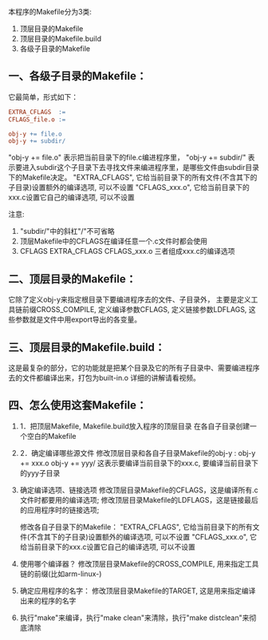 本程序的Makefile分为3类:

1. 顶层目录的Makefile
2. 顶层目录的Makefile.build
3. 各级子目录的Makefile

## 一、各级子目录的Makefile：

   它最简单，形式如下：

```makefile
EXTRA_CFLAGS  := 
CFLAGS_file.o := 

obj-y += file.o
obj-y += subdir/
```

   "obj-y += file.o"  表示把当前目录下的file.c编进程序里，
   "obj-y += subdir/" 表示要进入subdir这个子目录下去寻找文件来编进程序里，是哪些文件由subdir目录下的Makefile决定。
   "EXTRA_CFLAGS",    它给当前目录下的所有文件(不含其下的子目录)设置额外的编译选项, 可以不设置
   "CFLAGS_xxx.o",    它给当前目录下的xxx.c设置它自己的编译选项, 可以不设置

注意: 

1. "subdir/"中的斜杠"/"不可省略
2. 顶层Makefile中的CFLAGS在编译任意一个.c文件时都会使用
3. CFLAGS  EXTRA_CFLAGS  CFLAGS_xxx.o 三者组成xxx.c的编译选项

## 二、顶层目录的Makefile：

   它除了定义obj-y来指定根目录下要编进程序去的文件、子目录外，
   主要是定义工具链前缀CROSS_COMPILE,
   定义编译参数CFLAGS,
   定义链接参数LDFLAGS,
   这些参数就是文件中用export导出的各变量。

## 三、顶层目录的Makefile.build：

   这是最复杂的部分，它的功能就是把某个目录及它的所有子目录中、需要编进程序去的文件都编译出来，打包为built-in.o
   详细的讲解请看视频。

## 四、怎么使用这套Makefile：

1. 1．把顶层Makefile, Makefile.build放入程序的顶层目录
	   在各自子目录创建一个空白的Makefile

2. 2．确定编译哪些源文件
	   修改顶层目录和各自子目录Makefile的obj-y : 
	    obj-y += xxx.o
		obj-y += yyy/
		这表示要编译当前目录下的xxx.c, 要编译当前目录下的yyy子目录	

3. 确定编译选项、链接选项
	修改顶层目录Makefile的CFLAGS，这是编译所有.c文件时都要用的编译选项;
	修改顶层目录Makefile的LDFLAGS，这是链接最后的应用程序时的链接选项;

	

	修改各自子目录下的Makefile：
	"EXTRA_CFLAGS",    它给当前目录下的所有文件(不含其下的子目录)设置额外的编译选项, 可以不设置
	"CFLAGS_xxx.o",    它给当前目录下的xxx.c设置它自己的编译选项, 可以不设置

4. 使用哪个编译器？
	修改顶层目录Makefile的CROSS_COMPILE, 用来指定工具链的前缀(比如arm-linux-)

5. 确定应用程序的名字：
	修改顶层目录Makefile的TARGET, 这是用来指定编译出来的程序的名字

6. 执行"make"来编译，执行"make clean"来清除，执行"make distclean"来彻底清除

